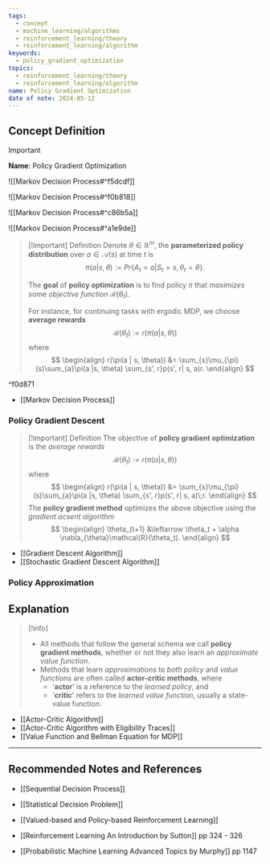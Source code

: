```yaml
---
tags:
  - concept
  - machine_learning/algorithms
  - reinforcement_learning/theory
  - reinforcement_learning/algorithm
keywords:
  - policy_gradient_optimization
topics:
  - reinforcement_learning/theory
  - reinforcement_learning/algorithm
name: Policy Gradient Optimization
date of note: 2024-05-12
---
```


## Concept Definition

>[!important]
>**Name**: Policy Gradient Optimization

![[Markov Decision Process#^f5dcdf]]

![[Markov Decision Process#^f0b818]]

![[Markov Decision Process#^c86b5a]]

![[Markov Decision Process#^a1e9de]]

>[!important] Definition
>Denote $\theta \in \mathbb{R}^{m}$, the **parameterized policy distribution** over $a \in \mathcal{A}(s)$ at time $t$ is $$\pi(a | s, \theta) := Pr\{A_t =a | S_{t}=s, \theta_t=\theta\}.$$ 
>
>The **goal** of **policy optimization** is to find policy $\pi$ that *maximizes* some *objective function*  $\mathcal{R}(\theta_t)$. 
>
>For instance, for continuing tasks with ergodic MDP, we choose **average rewards** $$\mathcal{R}(\theta_t) := r(\pi(a |s, \theta))$$
>where
>$$
> \begin{align}
> r(\pi(a | s, \theta)) &= \sum_{s}\mu_{\pi}(s)\sum_{a}\pi(a |s, \theta) \sum_{s', r}p(s', r| s, a)r. 
> \end{align}
>$$ 

^f0d871

- [[Markov Decision Process]]

### Policy Gradient Descent

>[!important] Definition
>The objective of **policy gradient optimization** is the *average rewards*
>$$\mathcal{R}(\theta_t) := r(\pi(a |s, \theta))$$
>where
>$$
> \begin{align}
> r(\pi(a | s, \theta)) &= \sum_{s}\mu_{\pi}(s)\sum_{a}\pi(a |s, \theta) \sum_{s', r}p(s', r| s, a)\;r. 
> \end{align}
>$$ 
>The **policy gradient method** optimizes the above objective using the *gradient acsent algorithm*
>$$
> \begin{align}
> \theta_{t+1} &\leftarrow \theta_t + \alpha \nabla_{\theta}\mathcal{R}(\theta_t). 
> \end{align}
>$$

- [[Gradient Descent Algorithm]]
- [[Stochastic Gradient Descent Algorithm]]

### Policy Approximation




## Explanation

>[!info]
>- All methods that follow the general schema we call **policy gradient methods**, whether or not they also learn an *approximate value function*. 
>- Methods that learn *approximations* to *both policy* and *value functions* are often called **actor-critic methods**, where
>	- '**actor**' is a reference to the *learned policy*, and 
>	- '**critic**' refers to the *learned value function*, usually a state-value function.
> 

- [[Actor-Critic Algorithm]]
- [[Actor-Critic Algorithm with Eligibility Traces]]
- [[Value Function and Bellman Equation for MDP]]




-----------
##  Recommended Notes and References


- [[Sequential Decision Process]]
- [[Statistical Decision Problem]]
- [[Valued-based and Policy-based Reinforcement Learning]]

- [[Reinforcement Learning An Introduction by Sutton]] pp 324 - 326
- [[Probabilistic Machine Learning Advanced Topics by Murphy]] pp 1147
